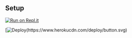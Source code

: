 

## Setup
[![Run on Repl.it](https://repl.it/badge/github/phaticusthiccy/WhatsAsenaDuplicated)](https://repl.it/@phaticusthiccy/WhatsAsena-QR)

[![Deploy(https://www.herokucdn.com/deploy/button.svg)](https://heroku.com/deploy?template=https://github.com/farhan-dqz/JulieMwol)

